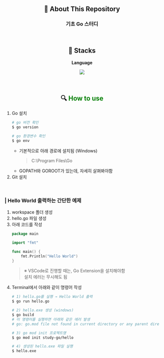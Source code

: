 <div align="center">

## 💬 About This Repository

<p>
<h3>기초 Go 스터디</h3>
</p>

<br>

## 🔨 Stacks

<div>
    <!-- Language -->
    <p><strong>Language</strong></p>
    <div>
        <img src="https://img.shields.io/badge/Go-007d9c?style=for-the-badge&logo=Go&logoColor=ffffff"> 
    </div>
</div>

<br>
<br>

## 🔍 <font color="green">__How to use__</font>
<div align="left">

1. Go 설치
    ```bash
    # go 버전 확인
    $ go version

    # go 환경변수 확인
    $ go env
    ```
    - 기본적으로 아래 경로에 설치됨 (Windows)
        > C:\Program Files\Go
    - GOPATH와 GOROOT가 있는데, 자세히 살펴봐야함
2. Git 설치

<br>

### | Hello World 출력하는 간단한 예제
1. workspace 폴더 생성
2. hello.go 파일 생성
3. 아래 코드를 작성
    ```go
    package main

    import "fmt"

    func main() {
        fmt.Println("Hello World")
    }
    ```
    > ※ VSCode로 진행할 때는, Go Extension을 설치해야함 <br> 설치 에러는 무시해도 됨
4. Terminal에서 아래와 같이 명령어 작성
    ```bash
    # 1) hello.go를 실행 → Hello World 출력
    $ go run hello.go

    # 2) hello.exe 생성 (windows)
    $ go build
    # 이 명령어를 실행하면 아래와 같은 에러 발생
    # go: go.mod file not found in current directory or any parent directory; see 'go help modules'

    # 3) go mod init 프로젝트명
    $ go mod init study-go/hello

    # 4) 생성된 hello.exe 파일 실행
    $ hello.exe
    ```

</div>